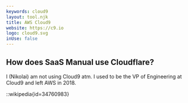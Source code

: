 ```yaml
---
keywords: cloud9
layout: tool.njk
title: AWS Cloud9
website: https://c9.io 
logo: cloud9.svg
inUse: false
---
```


## How does SaaS Manual use Cloudflare?

I (Nikolai) am not using Cloud9 atm. I used to be the VP of Engineering at Cloud9 and left AWS in 2018.

::wikipedia{id=34760983}